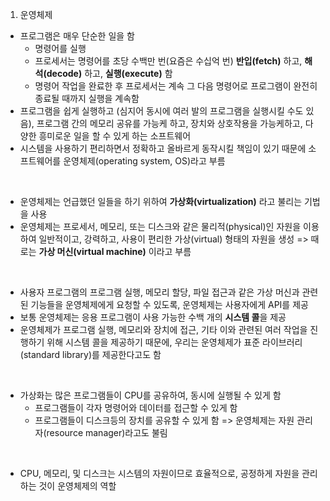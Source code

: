1. 운영체제
  - 프로그램은 매우 단순한 일을 함
    - 명령어를 실행
    - 프로세서는 명령어를 초당 수백만 번(요즘은 수십억 번) **반입(fetch)** 하고, **해석(decode)** 하고, **실행(execute)** 함
    - 명령어 작업을 완료한 후 프로세서는 계속 그 다음 명령어로 프로그램이 완전히 종료될 때까지 실행을 계속함
  - 프로그램을 쉽게 실행하고 (심지어 동시에 여러 발의 프로그램을 실행시킬 수도 있음), 프로그램 간의 메모리 공유를 가능케 하고, 장치와 상호작용을 가능케하고, 다양한 흥미로운 일을 할 수 있게 하는 소프트웨어
  - 시스템을 사용하기 편리하면서 정확하고 올바르게 동작시킬 책임이 있기 때문에 소프트웨어를 운영체제(operating system, OS)라고 부름

<br>

  - 운영체제는 언급했던 일들을 하기 위하여 **가상화(virtualization)** 라고 불리는 기법을 사용
  - 운영체제는 프로세서, 메모리, 또는 디스크와 같은 물리적(physical)인 자원을 이용하여 일반적이고, 강력하고, 사용이 편리한 가상(virtual) 형태의 자원을 생성
    => 때로는 **가상 머신(virtual machine)** 이라고 부름

<br>


  - 사용자 프로그램의 프로그램 실행, 메모리 할당, 파일 접근과 같은 가상 머신과 관련된 기능들을 운영체제에게 요청할 수 있도록, 운영체제는 사용자에게 API를 제공
  - 보통 운영체제는 응용 프로그램이 사용 가능한 수백 개의 **시스템 콜**을 제공
  - 운영체제가 프로그램 실행, 메모리와 장치에 접근, 기타 이와 관련된 여러 작업을 진행하기 위해 시스템 콜을 제공하기 때문에, 우리는 운영체제가 표준 라이브러리(standard library)를 제공한다고도 함

<br>


  - 가상화는 많은 프로그램들이 CPU를 공유하여, 동시에 실행될 수 있게 함
    - 프로그램들이 각자 명령어와 데이터를 접근할 수 있게 함
    - 프로그램들이 디스크등의 장치를 공유할 수 있게 함
    => 운영체제는 자원 관리자(resource manager)라고도 불림

<br>


  - CPU, 메모리, 및 디스크는 시스템의 자원이므로 효율적으로, 공정하게 자원을 관리하는 것이 운영체제의 역할
